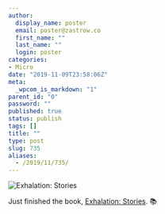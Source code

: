 ```yaml
---
author:
  display_name: poster
  email: poster@zastrow.co
  first_name: ""
  last_name: ""
  login: poster
categories:
- Micro
date: "2019-11-09T23:58:06Z"
meta:
  _wpcom_is_markdown: "1"
parent_id: "0"
password: ""
published: true
status: publish
tags: []
title: ""
type: post
slug: 735
aliases:
  - /2019/11/735/
---
```

<p><img src="https://i.gr-assets.com/images/S/compressed.photo.goodreads.com/books/1534388394l/41160292._SX318_.jpg" alt="Exhalation: Stories" /></p>

<p>Just finished the book, <a href="https://www.goodreads.com/review/show/3022064669?utm_medium=api&amp;utm_source=rss">Exhalation: Stories</a>. 📚</p>
